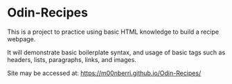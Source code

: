# Odin-Recipes
This is a project to practice using basic HTML knowledge to build a recipe webpage.

It will demonstrate basic boilerplate syntax, and usage of basic tags such as headers, lists, paragraphs, links, and images.

Site may be accessed at:
https://m00nberri.github.io/Odin-Recipes/
